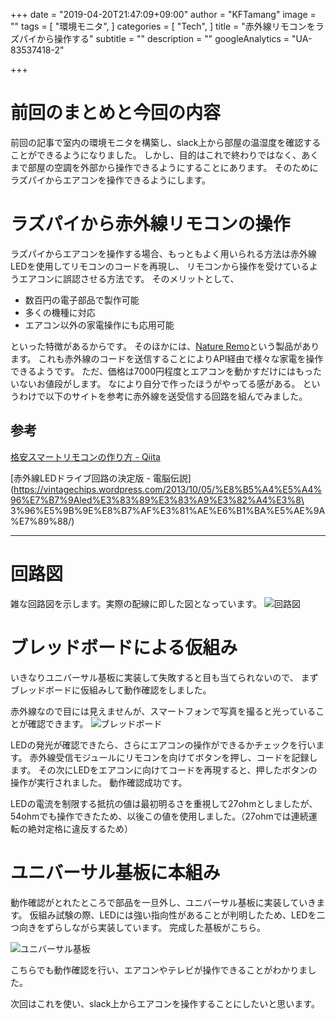 +++
date = "2019-04-20T21:47:09+09:00"
author = "KFTamang"
image = ""
tags = [
 "環境モニタ",
]
categories = [
  "Tech",
]
title = "赤外線リモコンをラズパイから操作する"
subtitle = ""
description = ""
googleAnalytics = "UA-83537418-2"

+++

# 前回のまとめと今回の内容

前回の記事で室内の環境モニタを構築し、slack上から部屋の温湿度を確認することができるようになりました。
しかし、目的はこれで終わりではなく、あくまで部屋の空調を外部から操作できるようにすることにあります。
そのためにラズパイからエアコンを操作できるようにします。


# ラズパイから赤外線リモコンの操作

ラズパイからエアコンを操作する場合、もっともよく用いられる方法は赤外線LEDを使用してリモコンのコードを再現し、
リモコンから操作を受けているようエアコンに誤認させる方法です。
そのメリットとして、

* 数百円の電子部品で製作可能
* 多くの機種に対応
* エアコン以外の家電操作にも応用可能

といった特徴があるからです。
そのほかには、[Nature Remo](https://nature.global/)という製品があります。
これも赤外線のコードを送信することによりAPI経由で様々な家電を操作できるようです。
ただ、価格は7000円程度とエアコンを動かすだけにはもったいないお値段がします。
なにより自分で作ったほうがやってる感がある。
というわけで以下のサイトを参考に赤外線を送受信する回路を組んでみました。

## 参考

[格安スマートリモコンの作り方 - Qiita](https://qiita.com/takjg/items/e6b8af53421be54b62c9)

[赤外線LEDドライブ回路の決定版 - 電脳伝説](https://vintagechips.wordpress.com/2013/10/05/%E8%B5%A4%E5%A4%96%E7%B7%9Aled%E3%83%89%E3%83%A9%E3%82%A4%E3%8\
3%96%E5%9B%9E%E8%B7%AF%E3%81%AE%E6%B1%BA%E5%AE%9A%E7%89%88/)

-----------

# 回路図

雑な回路図を示します。実際の配線に即した図となっています。
![回路図](/images/P_20190420_222808_vHDR_Auto.jpg)


# ブレッドボードによる仮組み

いきなりユニバーサル基板に実装して失敗すると目も当てられないので、
まずブレッドボードに仮組みして動作確認をしました。


赤外線なので目には見えませんが、スマートフォンで写真を撮ると光っていることが確認できます。
![ブレッドボード](/images/P_20190415_234335_vHDR_On.jpg)

LEDの発光が確認できたら、さらにエアコンの操作ができるかチェックを行います。
赤外線受信モジュールにリモコンを向けてボタンを押し、コードを記録します。
その次にLEDをエアコンに向けてコードを再現すると、押したボタンの操作が実行されました。
動作確認成功です。

LEDの電流を制限する抵抗の値は最初明るさを重視して27ohmとしましたが、
54ohmでも操作できたため、以後この値を使用しました。（27ohmでは連続運転の絶対定格に違反するため）


# ユニバーサル基板に本組み

動作確認がとれたところで部品を一旦外し、ユニバーサル基板に実装していきます。
仮組み試験の際、LEDには強い指向性があることが判明したため、LEDを二つ向きをずらしながら実装しています。
完成した基板がこちら。

![ユニバーサル基板](/images/P_20190416_234655_vHDR_On.jpg)

こちらでも動作確認を行い、エアコンやテレビが操作できることがわかりました。


次回はこれを使い、slack上からエアコンを操作することにしたいと思います。



